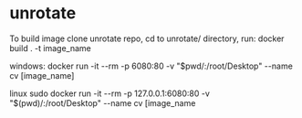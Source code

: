 # unrotate

To build image clone unrotate repo, cd to unrotate/ directory, run:
docker build . -t image_name

windows:
docker run -it --rm -p 6080:80 -v "$pwd/:/root/Desktop" --name cv [image_name]

linux
sudo docker run -it --rm -p 127.0.0.1:6080:80 -v "$(pwd)/:/root/Desktop" --name cv [image_name


